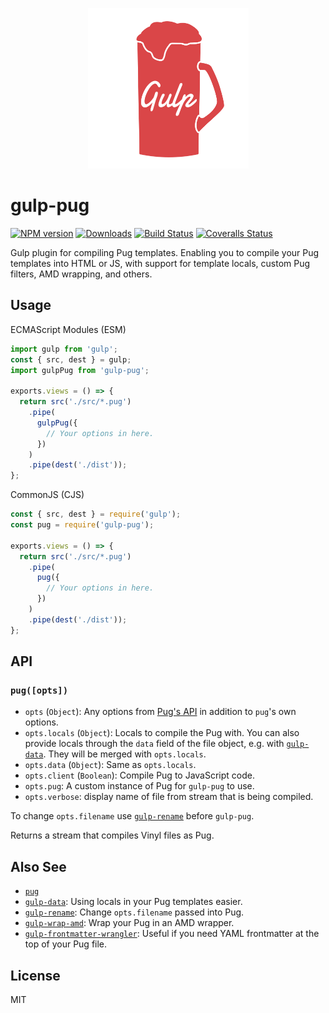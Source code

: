 <p align="center">
  <a href="http://gulpjs.com">
    <img height="257" width="257" src="https://raw.githubusercontent.com/gulpjs/artwork/master/community/logo-2021/community.png">
  </a>
</p>

# gulp-pug

[![NPM version][npm-image]][npm-url] [![Downloads][downloads-image]][npm-url] [![Build Status][ci-image]][ci-url] [![Coveralls Status][coveralls-image]][coveralls-url]

Gulp plugin for compiling Pug templates. Enabling you to compile your Pug templates into HTML or JS, with support for template locals, custom Pug filters, AMD wrapping, and others.

## Usage

ECMAScript Modules (ESM)

```js
import gulp from 'gulp';
const { src, dest } = gulp;
import gulpPug from 'gulp-pug';

exports.views = () => {
  return src('./src/*.pug')
    .pipe(
      gulpPug({
        // Your options in here.
      })
    )
    .pipe(dest('./dist'));
};
```

CommonJS (CJS)

```js
const { src, dest } = require('gulp');
const pug = require('gulp-pug');

exports.views = () => {
  return src('./src/*.pug')
    .pipe(
      pug({
        // Your options in here.
      })
    )
    .pipe(dest('./dist'));
};
```

## API

### `pug([opts])`

- `opts` (`Object`): Any options from [Pug's API][api] in addition to `pug`'s own options.
- `opts.locals` (`Object`): Locals to compile the Pug with. You can also provide locals through the `data` field of the file object, e.g. with [`gulp-data`][gulp-data]. They will be merged with `opts.locals`.
- `opts.data` (`Object`): Same as `opts.locals`.
- `opts.client` (`Boolean`): Compile Pug to JavaScript code.
- `opts.pug`: A custom instance of Pug for `gulp-pug` to use.
- `opts.verbose`: display name of file from stream that is being compiled.

To change `opts.filename` use [`gulp-rename`][gulp-rename] before `gulp-pug`.

Returns a stream that compiles Vinyl files as Pug.

## Also See

- [`pug`][pug]
- [`gulp-data`][gulp-data]: Using locals in your Pug templates easier.
- [`gulp-rename`][gulp-rename]: Change `opts.filename` passed into Pug.
- [`gulp-wrap-amd`][gulp-wrap-amd]: Wrap your Pug in an AMD wrapper.
- [`gulp-frontmatter-wrangler`][gulp-frontmatter-wrangler]: Useful if you need YAML frontmatter at the top of your Pug file.

## License

MIT

<!-- prettier-ignore-start -->
[downloads-image]: https://img.shields.io/npm/dm/gulp-pug.svg?style=flat-square
[npm-url]: https://www.npmjs.com/package/gulp-pug
[npm-image]: https://img.shields.io/npm/v/gulp-pug.svg?style=flat-square

[ci-url]: https://github.com/gulp-community/gulp-pug/actions?query=workflow:dev
[ci-image]: https://img.shields.io/github/workflow/status/gulp-community/gulp-pug/dev?style=flat-square

[coveralls-url]: https://coveralls.io/r/gulp-community/gulp-pug
[coveralls-image]: https://img.shields.io/coveralls/gulp-community/gulp-pug/master.svg?style=flat-square
<!-- prettier-ignore-end -->

<!-- prettier-ignore-start -->
[pug]: https://github.com/pugjs/pug
[api]: https://pugjs.org/api/reference.html
[gulp-data]: https://npmjs.com/gulp-data
[gulp-rename]: https://npmjs.com/gulp-rename
[gulp-wrap-amd]: https://github.com/phated/gulp-wrap-amd
[gulp-frontmatter-wrangler]: https://github.com/DougBeney/gulp-frontmatter-wrangler
<!-- prettier-ignore-end -->
